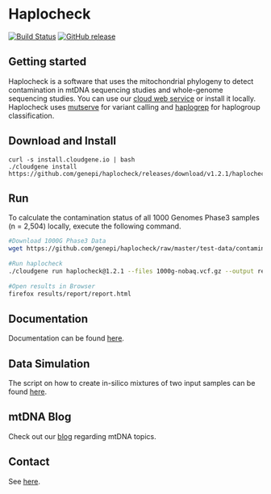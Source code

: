 # Haplocheck
[![Build Status](https://travis-ci.org/genepi/haplocheck.svg?branch=master)](https://travis-ci.org/genepi/haplocheck)
[![GitHub release](https://img.shields.io/github/release/genepi/haplocheck.svg)](https://GitHub.com/genepi/haplocheck/releases/)

## Getting started
Haplocheck is a software that uses the mitochondrial phylogeny to detect contamination in mtDNA sequencing studies and whole-genome sequencing studies. You can use our [cloud web service](http://mitoverse.i-med.ac.at) or install it locally. Haplocheck uses [mutserve](https://github.com/seppinho/mutserve) for variant calling and [haplogrep](https://github.com/seppinho/haplogrep-cmd) for haplogroup classification. 

## Download and Install 

    curl -s install.cloudgene.io | bash 
    ./cloudgene install https://github.com/genepi/haplocheck/releases/download/v1.2.1/haplocheck.zip 


## Run 
To calculate the contamination status of all 1000 Genomes Phase3 samples (n = 2,504) locally, execute the following command.  
```sh
#Download 1000G Phase3 Data
wget https://github.com/genepi/haplocheck/raw/master/test-data/contamination/1000G/all/1000g-nobaq.vcf.gz 
    
#Run haplocheck
./cloudgene run haplocheck@1.2.1 --files 1000g-nobaq.vcf.gz --output results  
    
#Open results in Browser
firefox results/report/report.html
```

## Documentation
Documentation can be found [here](https://mitoverse.readthedocs.io/en/latest). 

## Data Simulation

The script on how to create in-silico mixtures of two input samples can be found [here](https://github.com/genepi/haplocheck/blob/master/simulateNGSMix/Readme.md). 

## mtDNA Blog
Check out our [blog](http://haplogrep.i-med.ac.at/blog/) regarding mtDNA topics.

## Contact
See [here](https://mitoverse.readthedocs.io/en/latest/contact/).
